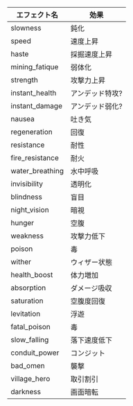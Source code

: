 ﻿| エフェクト名 | 効果 |
|---|---|
| slowness | 鈍化 |
| speed | 速度上昇 |
| haste | 採掘速度上昇 |
| mining_fatique | 弱体化 |
| strength | 攻撃力上昇 |
| instant_health | アンデッド特攻? |
| instant_damage | アンデッド弱化? |
| nausea | 吐き気 |
| regeneration | 回復 |
| resistance | 耐性 |
| fire_resistance | 耐火 |
| water_breathing | 水中呼吸 |
| invisibility | 透明化 |
| blindness | 盲目 |
| night_vision | 暗視 |
| hunger | 空腹 |
| weakness | 攻撃力低下 |
| poison | 毒 |
| wither | ウィザー状態 |
| health_boost | 体力増加 |
| absorption | ダメージ吸収 |
| saturation | 空腹度回復 |
| levitation | 浮遊 |
| fatal_poison | 毒 |
| slow_falling | 落下速度低下 |
| conduit_power | コンジット |
| bad_omen | 襲撃 |
| village_hero | 取引割引 |
| darkness | 画面暗転 |
